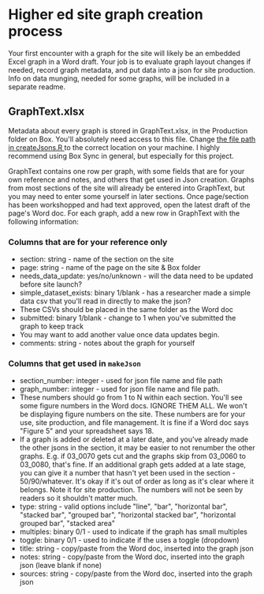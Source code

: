 # Higher ed site graph creation process

Your first encounter with a graph for the site will likely be an embedded Excel graph in a Word draft. Your job is to evaluate graph layout changes if needed, record graph metadata, and put data into a json for site production. Info on data munging, needed for some graphs, will be included in a separate readme.

## GraphText.xlsx
Metadata about every graph is stored in GraphText.xlsx, in the Production folder on Box. You'll absolutely need access to this file. Change [the file path in createJsons.R ](https://github.com/UrbanInstitute/ed-data/blob/master/scripts/createJsons.R#L9) to the correct location on your machine. I highly recommend using Box Sync in general, but especially for this project.

GraphText contains one row per graph, with some fields that are for your own reference and notes, and others that get used in Json creation. Graphs from most sections of the site will already be entered into GraphText, but you may need to enter some yourself in later sections. Once page/section has been workshopped and had text approved, open the latest draft of the page's Word doc. For each graph, add a new row in GraphText with the following information:

### Columns that are for your reference only
* section: string - name of the section on the site
* page: string - name of the page on the site & Box folder
* needs_data_update: yes/no/unknown - will the data need to be updated before site launch?
* simple_dataset_exists: binary 1/blank - has a researcher made a simple data csv that you'll read in directly to make the json?
 * These CSVs should be placed in the same folder as the Word doc
* submitted: binary 1/blank - change to 1 when you've submitted the graph to keep track
 * You may want to add another value once data updates begin.
* comments: string - notes about the graph for yourself

### Columns that get used in `makeJson`
* section_number: integer - used for json file name and file path
* graph_number: integer - used for json file name and file path.
 * These numbers should go from 1 to N within each section. You'll see some figure numbers in the Word docs. IGNORE THEM ALL. We won't be displaying figure numbers on the site. These numbers are for your use, site production, and file management. It is fine if a Word doc says "Figure 5" and your spreadsheet says 18.
 * If a graph is added or deleted at a later date, and you've already made the other jsons in the section, it may be easier to not renumber the other graphs. E.g. if 03_0070 gets cut and the graphs skip from 03_0060 to 03_0080, that's fine. If an additional graph gets added at a late stage, you can give it a number that hasn't yet been used in the section - 50/90/whatever. It's okay if it's out of order as long as it's clear where it belongs. Note it for site production. The numbers will not be seen by readers so it shouldn't matter much.
* type: string - valid options include "line", "bar", "horizontal bar", "stacked bar", "grouped bar", "horizontal stacked bar", "horizontal grouped bar", "stacked area"
* multiples: binary 0/1 - used to indicate if the graph has small multiples
* toggle: binary 0/1 - used to indicate if the uses a toggle (dropdown)
* title: string - copy/paste from the Word doc, inserted into the graph json
* notes: string - copy/paste from the Word doc, inserted into the graph json (leave blank if none)
* sources: string - copy/paste from the Word doc, inserted into the graph json
